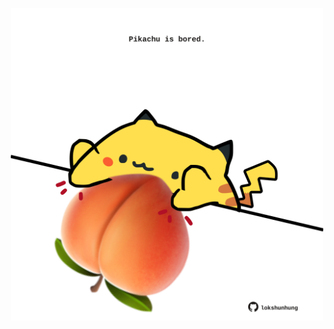 <!-- built at 15/06/2021, 15:01:55 UTC -->
<p align="center">
  <img width="500" height="500" src="./ReadmeImage.svg">
</p>
